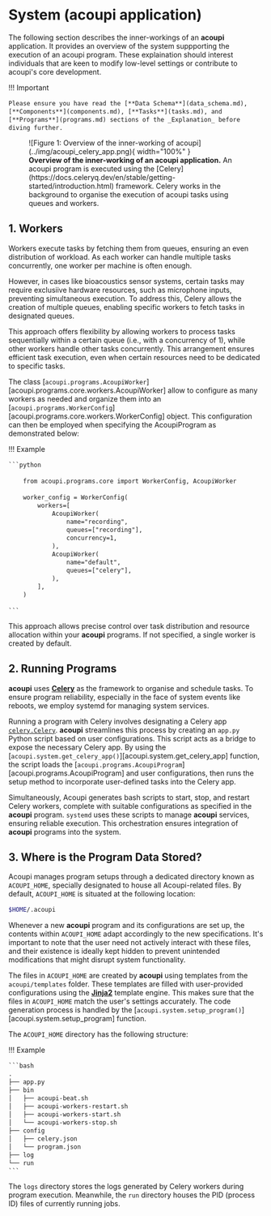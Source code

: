 # System (acoupi application)

The following section describes the inner-workings of an **acoupi** application.
It provides an overview of the system suppporting the execution of an acoupi program.
These explaination should interest individuals that are keen to modify low-level settings or contribute to acoupi's core development.

!!! Important

    Please ensure you have read the [**Data Schema**](data_schema.md), [**Components**](components.md), [**Tasks**](tasks.md), and [**Programs**](programs.md) sections of the _Explanation_ before diving further.

<figure markdown="span">
    ![Figure 1: Overview of the inner-working of acoupi](../img/acoupi_celery_app.png){ width="100%" }
    <figcaption><b>Overview of the inner-working of an acoupi application.</b> An acoupi program is executed using the [Celery](https://docs.celeryq.dev/en/stable/getting-started/introduction.html) framework. Celery works in the background to organise the execution of acoupi tasks using queues and workers.
</figure>

## 1. Workers

Workers execute tasks by fetching them from queues, ensuring an even distribution of workload.
As each worker can handle multiple tasks concurrently, one worker per machine is often enough.

However, in cases like bioacoustics sensor systems, certain tasks may require exclusiive hardware resources, such as microphone inputs, preventing simultaneous execution.
To address this, Celery allows the creation of multiple queues, enabling specific workers to fetch tasks in designated queues.

This approach offers flexibility by allowing workers to process tasks sequentially within a certain queue (i.e., with a concurrency of 1), while other workers handle other tasks concurrently.
This arrangement ensures efficient task execution, even when certain resources need to be dedicated to specific tasks.

The class [`acoupi.programs.AcoupiWorker`][acoupi.programs.core.workers.AcoupiWorker] allow to configure as many workers as needed and organize them into an [`acoupi.programs.WorkerConfig`][acoupi.programs.core.workers.WorkerConfig] object.
This configuration can then be employed when specifying the AcoupiProgram as demonstrated below:

!!! Example

    ```python

        from acoupi.programs.core import WorkerConfig, AcoupiWorker

        worker_config = WorkerConfig(
            workers=[
                AcoupiWorker(
                    name="recording",
                    queues=["recording"],
                    concurrency=1,
                ),
                AcoupiWorker(
                    name="default",
                    queues=["celery"],
                ),
            ],
        )

    ```

This approach allows precise control over task distribution and resource allocation within your **acoupi** programs.
If not specified, a single worker is created by default.

## 2. Running Programs

**acoupi** uses [**Celery**](https://docs.celeryq.dev/en/stable/index.html) as the framework to organise and schedule tasks.
To ensure program reliability, especially in the face of system events like reboots, we employ systemd for managing system services.

Running a program with Celery involves designating a Celery app [`celery.Celery`](https://docs.celeryq.dev/en/stable/reference/celery.html#celery.Celery).
**acoupi** streamlines this process by creating an `app.py` Python script based on user configurations.
This script acts as a bridge to expose the necessary Celery app.
By using the [`acoupi.system.get_celery_app()`][acoupi.system.get_celery_app] function, the script loads the [`acoupi.programs.AcoupiProgram`][acoupi.programs.AcoupiProgram] and user configurations, then runs the setup method to incorporate user-defined tasks into the Celery app.

Simultaneously, Acoupi generates bash scripts to start, stop, and restart Celery workers, complete with suitable configurations as specified in the **acoupi** program.
`systemd` uses these scripts to manage **acoupi** services, ensuring reliable execution.
This orchestration ensures integration of **acoupi** programs into the system.

## 3. Where is the Program Data Stored?

Acoupi manages program setups through a dedicated directory known as `ACOUPI_HOME`, specially designated to house all Acoupi-related files.
By default, `ACOUPI_HOME` is situated at the following location:

```bash
$HOME/.acoupi
```

Whenever a new **acoupi** program and its configurations are set up, the contents within `ACOUPI_HOME` adapt accordingly to the new specifications.
It's important to note that the user need not actively interact with these files, and their existence is ideally kept hidden to prevent unintended modifications that might disrupt system functionality.

The files in `ACOUPI_HOME` are created by **acoupi** using templates from the `acoupi/templates` folder.
These templates are filled with user-provided configurations using the [**Jinja2**](https://jinja.palletsprojects.com/en/3.1.x/) template engine.
This makes sure that the files in `ACOUPI_HOME` match the user's settings accurately.
The code generation process is handled by the [`acoupi.system.setup_program()`][acoupi.system.setup_program] function.

The `ACOUPI_HOME` directory has the following structure:

!!! Example

    ```bash
    .
    ├── app.py
    ├── bin
    │   ├── acoupi-beat.sh
    │   ├── acoupi-workers-restart.sh
    │   ├── acoupi-workers-start.sh
    │   └── acoupi-workers-stop.sh
    ├── config
    │   ├── celery.json
    │   └── program.json
    ├── log
    └── run
    ```

The `logs` directory stores the logs generated by Celery workers during program execution.
Meanwhile, the `run` directory houses the PID (process ID) files of currently running jobs.
